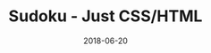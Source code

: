 ---
title: 'Sudoku - Just CSS/HTML'
description: 'Complete a sudoku puzzle without Javascript or server-side interaction.'
gametype: 'simple'
gameid: 38
date: 2018-06-20
tags: []
draft: false
type: 'games'
num19: [{'idx':1,'arr1':[1,2,3,4,5,6,7,8,9],'arr2':[1,2,3,4,5,6,7,8,9]},{'idx':2,'arr1':[1,2,3,4,5,6,7,8,9],'arr2':[1,2,3,4,5,6,7,8,9]},{'idx':3,'arr1':[1,2,3,4,5,6,7,8,9],'arr2':[1,2,3,4,5,6,7,8,9]},{'idx':4,'arr1':[1,2,3,4,5,6,7,8,9],'arr2':[1,2,3,4,5,6,7,8,9]},{'idx':5,'arr1':[1,2,3,4,5,6,7,8,9],'arr2':[1,2,3,4,5,6,7,8,9]},{'idx':6,'arr1':[1,2,3,4,5,6,7,8,9],'arr2':[1,2,3,4,5,6,7,8,9]},{'idx':7,'arr1':[1,2,3,4,5,6,7,8,9],'arr2':[1,2,3,4,5,6,7,8,9]},{'idx':8,'arr1':[1,2,3,4,5,6,7,8,9],'arr2':[1,2,3,4,5,6,7,8,9]},{'idx':9,'arr1':[1,2,3,4,5,6,7,8,9],'arr2':[1,2,3,4,5,6,7,8,9]}]
puzzle: [[0, 9, 1, 7, 2, 0, 0, 6, 0], [5, 0, 2, 0, 6, 0, 0, 0, 4], [0, 0, 0, 0, 0, 0, 0, 9, 2], [0, 0, 0, 5, 0, 3, 0, 0, 1], [8, 4, 0, 0, 0, 0, 0, 3, 9], [7, 0, 0, 8, 0, 9, 0, 0, 0], [9, 5, 0, 0, 0, 0, 0, 0, 0], [2, 0, 0, 0, 8, 0, 9, 0, 7], [0, 6, 0, 0, 9, 5, 4, 8, 0]]
layout: 'sudokucssstatic'
---